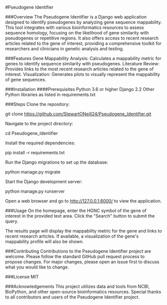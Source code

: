 #Pseudogene Identifier

###Overview
The Pseudogene Identifier is a Django web application designed to identify pseudogenes by analyzing gene sequence mappability. This tool integrates with various bioinformatics resources to assess sequence homology, focusing on the likelihood of gene similarity with pseudogenes or repetitive regions. It also offers access to recent research articles related to the gene of interest, providing a comprehensive toolkit for researchers and clinicians in genetic analysis and testing.

###Features
Gene Mappability Analysis: Calculates a mappability metric for genes to identify sequence similarity with pseudogenes.
Literature Review: Provides links to the most recent research articles related to the gene of interest.
Visualization: Generates plots to visually represent the mappability of gene sequences.

###Installation
####Prerequisites
Python 3.6 or higher
Django 2.2
Other Python libraries as listed in requirements.txt

###Steps
Clone the repository:

git clone https://github.com/StewartONeill24/Pseudogene_Identifier.git

Navigate to the project directory:

cd Pseudogene_Identifier

Install the required dependencies:

pip install -r requirements.txt

Run the Django migrations to set up the database:

python manage.py migrate

Start the Django development server:

python manage.py runserver

Open a web browser and go to http://127.0.0.1:8000/ to view the application.

###Usage
On the homepage, enter the HGNC symbol of the gene of interest in the provided text area.
Click the "Search" button to submit the query.

The results page will display the mappability metric for the gene and links to recent research articles. If available, a visualization of the gene's mappability profile will also be shown.

###Contributing
Contributions to the Pseudogene Identifier project are welcome. Please follow the standard GitHub pull request process to propose changes. For major changes, please open an issue first to discuss what you would like to change.

###License
MIT

###Acknowledgements
This project utilizes data and tools from NCBI, BioPython, and other open-source bioinformatics resources.
Special thanks to all contributors and users of the Pseudogene Identifier project.
